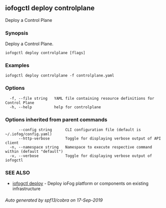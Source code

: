 ## iofogctl deploy controlplane

Deploy a Control Plane

### Synopsis

Deploy a Control Plane.

```
iofogctl deploy controlplane [flags]
```

### Examples

```
iofogctl deploy controlplane -f controlplane.yaml
```

### Options

```
  -f, --file string   YAML file containing resource definitions for Control Plane
  -h, --help          help for controlplane
```

### Options inherited from parent commands

```
      --config string      CLI configuration file (default is ~/.iofog/config.yaml)
      --http-verbose       Toggle for displaying verbose output of API client
  -n, --namespace string   Namespace to execute respective command within (default "default")
  -v, --verbose            Toggle for displaying verbose output of iofogctl
```

### SEE ALSO

* [iofogctl deploy](iofogctl_deploy.md)	 - Deploy ioFog platform or components on existing infrastructure

###### Auto generated by spf13/cobra on 17-Sep-2019
